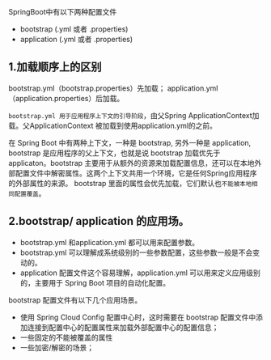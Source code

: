SpringBoot中有以下两种配置文件
* bootstrap (.yml 或者 .properties)
* application (.yml 或者 .properties)

1.加载顺序上的区别
--
bootstrap.yml（bootstrap.properties）先加载；
application.yml（application.properties）后加载。

`bootstrap.yml 用于应用程序上下文的引导阶段`，由父Spring ApplicationContext加载。父ApplicationContext 被加载到使用application.yml的之前。

在 Spring Boot 中有两种上下文，一种是 bootstrap, 另外一种是 application, bootstrap 是应用程序的父上下文，也就是说 bootstrap 加载优先于 applicaton。bootstrap 主要用于从额外的资源来加载配置信息，还可以在本地外部配置文件中解密属性。这两个上下文共用一个环境，它是任何Spring应用程序的外部属性的来源。
bootstrap 里面的属性会优先加载，它们默认也`不能被本地相同配置覆盖`。

2.bootstrap/ application 的应用场。
--
* bootstrap.yml 和application.yml 都可以用来配置参数。
* bootstrap.yml 可以理解成系统级别的一些参数配置，这些参数一般是不会变动的。
* application 配置文件这个容易理解，application.yml 可以用来定义应用级别的，主要用于 Spring Boot 项目的自动化配置。

bootstrap 配置文件有以下几个应用场景。
* 使用 Spring Cloud Config 配置中心时，这时需要在 bootstrap 配置文件中添加连接到配置中心的配置属性来加载外部配置中心的配置信息；
* 一些固定的不能被覆盖的属性
* 一些加密/解密的场景；

